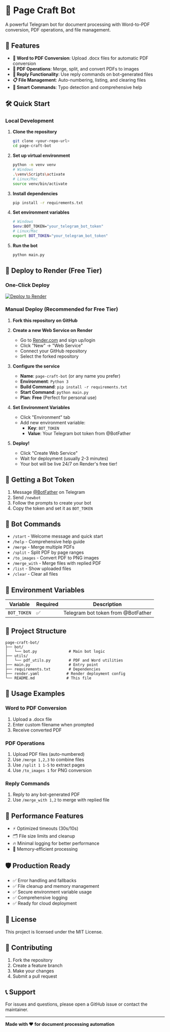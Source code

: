 # 📄 Page Craft Bot

A powerful Telegram bot for document processing with Word-to-PDF conversion, PDF operations, and file management.

## 🚀 Features

- **📝 Word to PDF Conversion**: Upload .docx files for automatic PDF conversion
- **📄 PDF Operations**: Merge, split, and convert PDFs to images
- **🔗 Reply Functionality**: Use reply commands on bot-generated files
- **📋 File Management**: Auto-numbering, listing, and clearing files
- **🎯 Smart Commands**: Typo detection and comprehensive help

## 🛠️ Quick Start

### Local Development

1. **Clone the repository**
   ```bash
   git clone <your-repo-url>
   cd page-craft-bot
   ```

2. **Set up virtual environment**
   ```bash
   python -m venv venv
   # Windows
   .\venv\Scripts\activate
   # Linux/Mac
   source venv/bin/activate
   ```

3. **Install dependencies**
   ```bash
   pip install -r requirements.txt
   ```

4. **Set environment variables**
   ```bash
   # Windows
   $env:BOT_TOKEN="your_telegram_bot_token"
   # Linux/Mac
   export BOT_TOKEN="your_telegram_bot_token"
   ```

5. **Run the bot**
   ```bash
   python main.py
   ```

## 🚀 Deploy to Render (Free Tier)

### One-Click Deploy
[![Deploy to Render](https://render.com/images/deploy-to-render-button.svg)](https://render.com/deploy)

### Manual Deploy (Recommended for Free Tier)

1. **Fork this repository on GitHub**

2. **Create a new Web Service on Render**
   - Go to [Render.com](https://render.com) and sign up/login
   - Click "New" → "Web Service"
   - Connect your GitHub repository
   - Select the forked repository

3. **Configure the service**
   - **Name**: `page-craft-bot` (or any name you prefer)
   - **Environment**: `Python 3`
   - **Build Command**: `pip install -r requirements.txt`
   - **Start Command**: `python main.py`
   - **Plan**: **Free** (Perfect for personal use)

4. **Set Environment Variables**
   - Click "Environment" tab
   - Add new environment variable:
     - **Key**: `BOT_TOKEN`
     - **Value**: Your Telegram bot token from @BotFather

5. **Deploy!**
   - Click "Create Web Service"
   - Wait for deployment (usually 2-3 minutes)
   - Your bot will be live 24/7 on Render's free tier!

## 🤖 Getting a Bot Token

1. Message [@BotFather](https://t.me/botfather) on Telegram
2. Send `/newbot`
3. Follow the prompts to create your bot
4. Copy the token and set it as `BOT_TOKEN`

## 📱 Bot Commands

- `/start` - Welcome message and quick start
- `/help` - Comprehensive help guide
- `/merge` - Merge multiple PDFs
- `/split` - Split PDF by page ranges
- `/to_images` - Convert PDF to PNG images
- `/merge_with` - Merge files with replied PDF
- `/list` - Show uploaded files
- `/clear` - Clear all files

## 🔧 Environment Variables

| Variable | Required | Description |
|----------|----------|-------------|
| `BOT_TOKEN` | ✅ | Telegram bot token from @BotFather |

## 📁 Project Structure

```
page-craft-bot/
├── bot/
│   └── bot.py              # Main bot logic
├── utils/
│   └── pdf_utils.py        # PDF and Word utilities
├── main.py                 # Entry point
├── requirements.txt        # Dependencies
├── render.yaml            # Render deployment config
└── README.md              # This file
```

## 🎯 Usage Examples

### Word to PDF Conversion
1. Upload a .docx file
2. Enter custom filename when prompted
3. Receive converted PDF

### PDF Operations
1. Upload PDF files (auto-numbered)
2. Use `/merge 1,2,3` to combine files
3. Use `/split 1 1-5` to extract pages
4. Use `/to_images 1` for PNG conversion

### Reply Commands
1. Reply to any bot-generated PDF
2. Use `/merge_with 1,2` to merge with replied file

## 🚀 Performance Features

- ⚡ Optimized timeouts (30s/10s)
- 🗂️ File size limits and cleanup
- 🔥 Minimal logging for better performance
- 📱 Memory-efficient processing

## 🛡️ Production Ready

- ✅ Error handling and fallbacks
- ✅ File cleanup and memory management
- ✅ Secure environment variable usage
- ✅ Comprehensive logging
- ✅ Ready for cloud deployment

## 📄 License

This project is licensed under the MIT License.

## 🤝 Contributing

1. Fork the repository
2. Create a feature branch
3. Make your changes
4. Submit a pull request

## 📞 Support

For issues and questions, please open a GitHub issue or contact the maintainer.

---

**Made with ❤️ for document processing automation**
